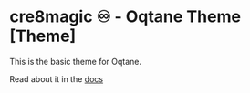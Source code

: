 ﻿# cre8magic ♾️ - Oqtane Theme [Theme]

This is the basic theme for Oqtane.

Read about it in the [docs](https://cre8magic.blazor-cms.org/magic-themes/oqtane-basic/index.html)